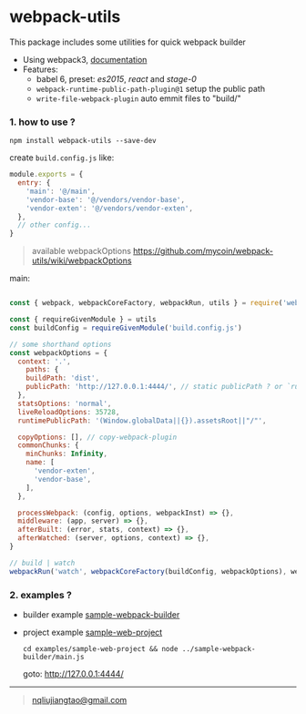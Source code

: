 # webpack-utils

This package includes some utilities for quick webpack builder

- Using webpack3,  [documentation](https://webpack-3.cdn.bcebos.com/)
- Features:
  - babel 6, preset: *es2015*, *react* and *stage-0*
  - `webpack-runtime-public-path-plugin@1` setup the public path
  - `write-file-webpack-plugin` auto emmit files to "build/"

### 1. how to use ?

```shell
npm install webpack-utils --save-dev
```

create `build.config.js` like:

```js
module.exports = {
  entry: {
    'main': '@/main',
    'vendor-base': '@/vendors/vendor-base',
    'vendor-exten': '@/vendors/vendor-exten',
  },
  // other config...
}
```

>  available webpackOptions https://github.com/mycoin/webpack-utils/wiki/webpackOptions

main:

```javascript

const { webpack, webpackCoreFactory, webpackRun, utils } = require('webpack-utils')

const { requireGivenModule } = utils
const buildConfig = requireGivenModule('build.config.js')

// some shorthand options
const webpackOptions = {
  context: '.',
	paths: {
    buildPath: 'dist',
    publicPath: 'http://127.0.0.1:4444/', // static publicPath ? or `runtimePublicPath`
  },
  statsOptions: 'normal',
  liveReloadOptions: 35728,
  runtimePublicPath: '(Window.globalData||{}).assetsRoot||"/"',

  copyOptions: [], // copy-webpack-plugin
  commonChunks: {
    minChunks: Infinity,
    name: [
      'vendor-exten',
      'vendor-base',
    ],
  },

  processWebpack: (config, options, webpackInst) => {},
  middleware: (app, server) => {},
  afterBuilt: (error, stats, context) => {},
  afterWatched: (server, options, context) => {},
}

// build | watch
webpackRun('watch', webpackCoreFactory(buildConfig, webpackOptions), webpackOptions)
```

### 2. examples ?

- builder example [sample-webpack-builder](<https://github.com/mycoin/webpack-utils/tree/master/examples/sample-webpack-builder>)

- project example [sample-web-project](https://github.com/mycoin/webpack-utils/tree/master/examples/sample-web-project)

  ```
  cd examples/sample-web-project && node ../sample-webpack-builder/main.js
  ```

  goto: <http://127.0.0.1:4444/>



---

>  nqliujiangtao@gmail.com